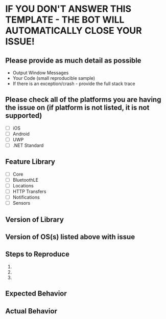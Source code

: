 # IF YOU DON'T ANSWER THIS TEMPLATE - THE BOT WILL AUTOMATICALLY CLOSE YOUR ISSUE!

## Please provide as much detail as possible
* Output Window Messages
* Your Code (small reproducible sample)
* If there is an exception/crash - provide the full stack trace

## Please check all of the platforms you are having the issue on (if platform is not listed, it is not supported)

 - [ ] iOS
 - [ ] Android
 - [ ] UWP
 - [ ] .NET Standard

## Feature Library

 - [ ] Core
 - [ ] BluetoothLE
 - [ ] Locations
 - [ ] HTTP Transfers
 - [ ] Notifications
 - [ ] Sensors

## Version of Library

## Version of OS(s) listed above with issue



## Steps to Reproduce
1.
2.
3.

## Expected Behavior


## Actual Behavior
